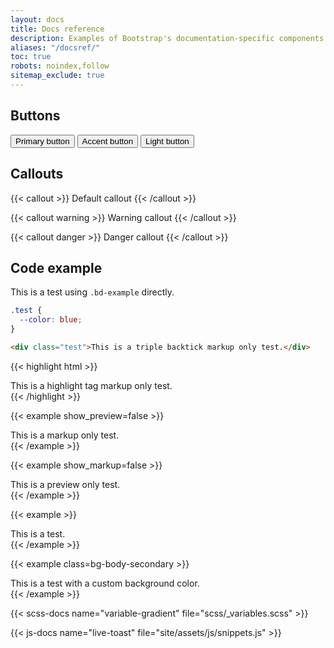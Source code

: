 ```yaml
---
layout: docs
title: Docs reference
description: Examples of Bootstrap's documentation-specific components and styles.
aliases: "/docsref/"
toc: true
robots: noindex,follow
sitemap_exclude: true
---
```


## Buttons

<button class="btn btn-bd-primary">Primary button</button>
<button class="btn btn-bd-accent">Accent button</button>
<button class="btn btn-bd-light">Light button</button>

## Callouts

{{< callout >}}
  Default callout
{{< /callout >}}

{{< callout warning >}}
  Warning callout
{{< /callout >}}

{{< callout danger >}}
  Danger callout
{{< /callout >}}

## Code example

<div class="bd-example">
  <div class="test">This is a test using <code>.bd-example</code> directly.</div>
</div>

```scss
.test {
  --color: blue;
}
```

```html
<div class="test">This is a triple backtick markup only test.</div>
```

{{< highlight html >}}
<div class="test">This is a highlight tag markup only test.</div>
{{< /highlight >}}

{{< example show_preview=false >}}
<div class="test">This is a markup only test.</div>
{{< /example >}}

{{< example show_markup=false >}}
<div class="test">This is a preview only test.</div>
{{< /example >}}

{{< example >}}
<div class="test">This is a test.</div>
{{< /example >}}

{{< example class=bg-body-secondary >}}
<div class="test">This is a test with a custom background color.</div>
{{< /example >}}

{{< scss-docs name="variable-gradient" file="scss/_variables.scss" >}}

{{< js-docs name="live-toast" file="site/assets/js/snippets.js" >}}
